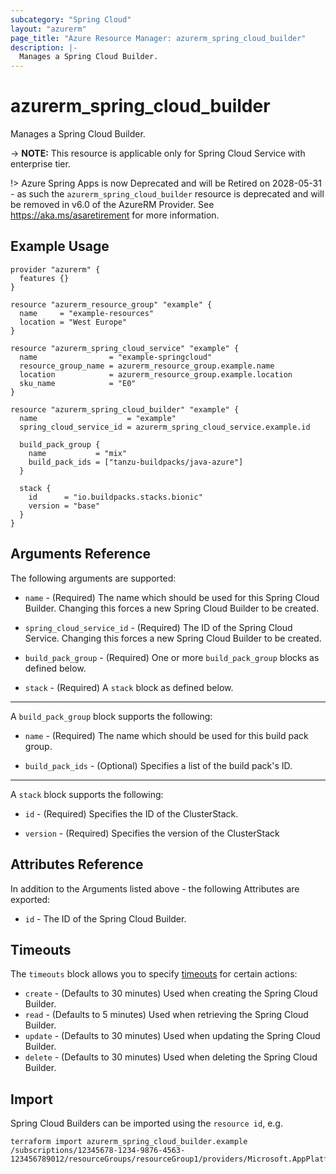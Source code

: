 ```yaml
---
subcategory: "Spring Cloud"
layout: "azurerm"
page_title: "Azure Resource Manager: azurerm_spring_cloud_builder"
description: |-
  Manages a Spring Cloud Builder.
---
```


# azurerm_spring_cloud_builder

Manages a Spring Cloud Builder.

-> **NOTE:** This resource is applicable only for Spring Cloud Service with enterprise tier.

!> Azure Spring Apps is now Deprecated and will be Retired on 2028-05-31 - as such the `azurerm_spring_cloud_builder` resource is deprecated and will be removed in v6.0 of the AzureRM Provider. See https://aka.ms/asaretirement for more information.

## Example Usage

```hcl
provider "azurerm" {
  features {}
}

resource "azurerm_resource_group" "example" {
  name     = "example-resources"
  location = "West Europe"
}

resource "azurerm_spring_cloud_service" "example" {
  name                = "example-springcloud"
  resource_group_name = azurerm_resource_group.example.name
  location            = azurerm_resource_group.example.location
  sku_name            = "E0"
}

resource "azurerm_spring_cloud_builder" "example" {
  name                    = "example"
  spring_cloud_service_id = azurerm_spring_cloud_service.example.id

  build_pack_group {
    name           = "mix"
    build_pack_ids = ["tanzu-buildpacks/java-azure"]
  }

  stack {
    id      = "io.buildpacks.stacks.bionic"
    version = "base"
  }
}
```

## Arguments Reference

The following arguments are supported:

* `name` - (Required) The name which should be used for this Spring Cloud Builder. Changing this forces a new Spring Cloud Builder to be created.

* `spring_cloud_service_id` - (Required) The ID of the Spring Cloud Service. Changing this forces a new Spring Cloud Builder to be created.

* `build_pack_group` - (Required) One or more `build_pack_group` blocks as defined below.

* `stack` - (Required) A `stack` block as defined below.

---

A `build_pack_group` block supports the following:

* `name` - (Required) The name which should be used for this build pack group.

* `build_pack_ids` - (Optional) Specifies a list of the build pack's ID.

---

A `stack` block supports the following:

* `id` - (Required) Specifies the ID of the ClusterStack.

* `version` - (Required) Specifies the version of the ClusterStack

## Attributes Reference

In addition to the Arguments listed above - the following Attributes are exported:

* `id` - The ID of the Spring Cloud Builder.

## Timeouts

The `timeouts` block allows you to specify [timeouts](https://www.terraform.io/language/resources/syntax#operation-timeouts) for certain actions:

* `create` - (Defaults to 30 minutes) Used when creating the Spring Cloud Builder.
* `read` - (Defaults to 5 minutes) Used when retrieving the Spring Cloud Builder.
* `update` - (Defaults to 30 minutes) Used when updating the Spring Cloud Builder.
* `delete` - (Defaults to 30 minutes) Used when deleting the Spring Cloud Builder.

## Import

Spring Cloud Builders can be imported using the `resource id`, e.g.

```shell
terraform import azurerm_spring_cloud_builder.example /subscriptions/12345678-1234-9876-4563-123456789012/resourceGroups/resourceGroup1/providers/Microsoft.AppPlatform/spring/service1/buildServices/buildService1/builders/builder1
```
